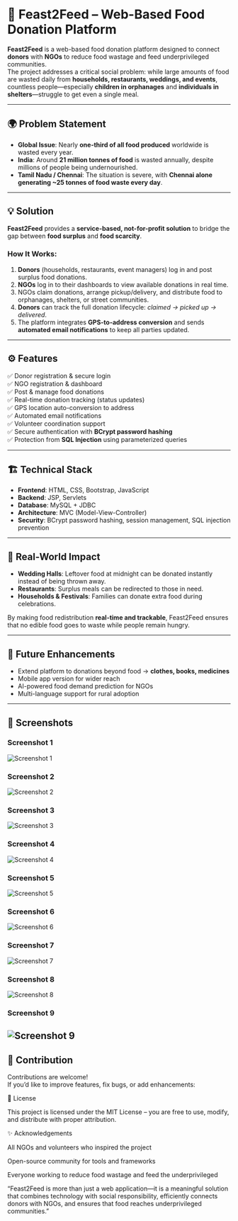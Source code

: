 # 🍲 Feast2Feed – Web-Based Food Donation Platform  

**Feast2Feed** is a web-based food donation platform designed to connect **donors** with **NGOs** to reduce food wastage and feed underprivileged communities.  
The project addresses a critical social problem: while large amounts of food are wasted daily from **households, restaurants, weddings, and events**, countless people—especially **children in orphanages** and **individuals in shelters**—struggle to get even a single meal.  

---

## 🌍 Problem Statement  

- **Global Issue**: Nearly **one-third of all food produced** worldwide is wasted every year.  
- **India**: Around **21 million tonnes of food** is wasted annually, despite millions of people being undernourished.  
- **Tamil Nadu / Chennai**: The situation is severe, with **Chennai alone generating ~25 tonnes of food waste every day**.  

---

## 💡 Solution  

**Feast2Feed** provides a **service-based, not-for-profit solution** to bridge the gap between **food surplus** and **food scarcity**.  

### How It Works:
1. **Donors** (households, restaurants, event managers) log in and post surplus food donations.  
2. **NGOs** log in to their dashboards to view available donations in real time.  
3. NGOs claim donations, arrange pickup/delivery, and distribute food to orphanages, shelters, or street communities.  
4. **Donors** can track the full donation lifecycle: *claimed → picked up → delivered*.  
5. The platform integrates **GPS-to-address conversion** and sends **automated email notifications** to keep all parties updated.  

---

## ⚙️ Features  

✅ Donor registration & secure login  
✅ NGO registration & dashboard  
✅ Post & manage food donations  
✅ Real-time donation tracking (status updates)  
✅ GPS location auto-conversion to address  
✅ Automated email notifications  
✅ Volunteer coordination support  
✅ Secure authentication with **BCrypt password hashing**  
✅ Protection from **SQL Injection** using parameterized queries  

---

## 🏗️ Technical Stack  

- **Frontend**: HTML, CSS, Bootstrap, JavaScript  
- **Backend**: JSP, Servlets  
- **Database**: MySQL + JDBC  
- **Architecture**: MVC (Model-View-Controller)  
- **Security**: BCrypt password hashing, session management, SQL injection prevention  

---

## 🚀 Real-World Impact  

- **Wedding Halls**: Leftover food at midnight can be donated instantly instead of being thrown away.  
- **Restaurants**: Surplus meals can be redirected to those in need.  
- **Households & Festivals**: Families can donate extra food during celebrations.  

By making food redistribution **real-time and trackable**, Feast2Feed ensures that no edible food goes to waste while people remain hungry.  

---

## 🔮 Future Enhancements  

- Extend platform to donations beyond food → **clothes, books, medicines**  
- Mobile app version for wider reach  
- AI-powered food demand prediction for NGOs  
- Multi-language support for rural adoption  

---

## 📸 Screenshots

### Screenshot 1
![Screenshot 1](/images/screenshot2.png)

### Screenshot 2
![Screenshot 2](images/screenshot3.png)

### Screenshot 3
![Screenshot 3](images/screenshot4.png)

### Screenshot 4
![Screenshot 4](images/screenshot4.png)  <!-- rename if needed -->

### Screenshot 5
![Screenshot 5](images/screenshot5.png)

### Screenshot 6
![Screenshot 6](images/screenshot6.png)

### Screenshot 7
![Screenshot 7](images/screenshot7.png)

### Screenshot 8
![Screenshot 8](images/screenshot8.png)

### Screenshot 9
![Screenshot 9](images/screenshot9.png)
---

## 🤝 Contribution  

Contributions are welcome!  
If you’d like to improve features, fix bugs, or add enhancements:  




📜 License

This project is licensed under the MIT License – you are free to use, modify, and distribute with proper attribution.

✨ Acknowledgements

All NGOs and volunteers who inspired the project

Open-source community for tools and frameworks

Everyone working to reduce food wastage and feed the underprivileged

“Feast2Feed is more than just a web application—it is a meaningful solution that combines technology with social responsibility, efficiently connects donors with NGOs, and ensures that food reaches underprivileged communities.”
